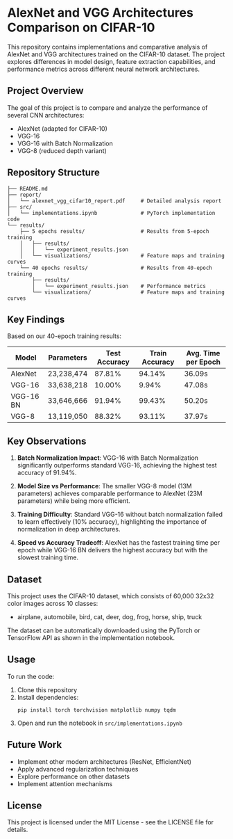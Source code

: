 # AlexNet and VGG Architectures Comparison on CIFAR-10

This repository contains implementations and comparative analysis of AlexNet and VGG architectures trained on the CIFAR-10 dataset. The project explores differences in model design, feature extraction capabilities, and performance metrics across different neural network architectures.

## Project Overview

The goal of this project is to compare and analyze the performance of several CNN architectures:
- AlexNet (adapted for CIFAR-10)
- VGG-16
- VGG-16 with Batch Normalization
- VGG-8 (reduced depth variant)

## Repository Structure

```
├── README.md
├── report/
│   └── alexnet_vgg_cifar10_report.pdf     # Detailed analysis report
├── src/
│   └── implementations.ipynb              # PyTorch implementation code
└── results/
    ├── 5 epochs results/                  # Results from 5-epoch training
    │   ├── results/
    │   │   └── experiment_results.json
    │   └── visualizations/                # Feature maps and training curves
    └── 40 epochs results/                 # Results from 40-epoch training
        ├── results/
        │   └── experiment_results.json    # Performance metrics
        └── visualizations/                # Feature maps and training curves
```

## Key Findings

Based on our 40-epoch training results:

| Model | Parameters | Test Accuracy | Train Accuracy | Avg. Time per Epoch |
|-------|------------|---------------|----------------|---------------------|
| AlexNet | 23,238,474 | 87.81% | 94.14% | 36.09s |
| VGG-16 | 33,638,218 | 10.00% | 9.94% | 47.08s |
| VGG-16 BN | 33,646,666 | 91.94% | 99.43% | 50.20s |
| VGG-8 | 13,119,050 | 88.32% | 93.11% | 37.97s |

## Key Observations

1. **Batch Normalization Impact**: VGG-16 with Batch Normalization significantly outperforms standard VGG-16, achieving the highest test accuracy of 91.94%.

2. **Model Size vs Performance**: The smaller VGG-8 model (13M parameters) achieves comparable performance to AlexNet (23M parameters) while being more efficient.

3. **Training Difficulty**: Standard VGG-16 without batch normalization failed to learn effectively (10% accuracy), highlighting the importance of normalization in deep architectures.

4. **Speed vs Accuracy Tradeoff**: AlexNet has the fastest training time per epoch while VGG-16 BN delivers the highest accuracy but with the slowest training time.

## Dataset

This project uses the CIFAR-10 dataset, which consists of 60,000 32x32 color images across 10 classes:
- airplane, automobile, bird, cat, deer, dog, frog, horse, ship, truck

The dataset can be automatically downloaded using the PyTorch or TensorFlow API as shown in the implementation notebook.

## Usage

To run the code:

1. Clone this repository
2. Install dependencies:
   ```
   pip install torch torchvision matplotlib numpy tqdm
   ```
3. Open and run the notebook in `src/implementations.ipynb`

## Future Work

- Implement other modern architectures (ResNet, EfficientNet)
- Apply advanced regularization techniques
- Explore performance on other datasets
- Implement attention mechanisms

## License

This project is licensed under the MIT License - see the LICENSE file for details.
